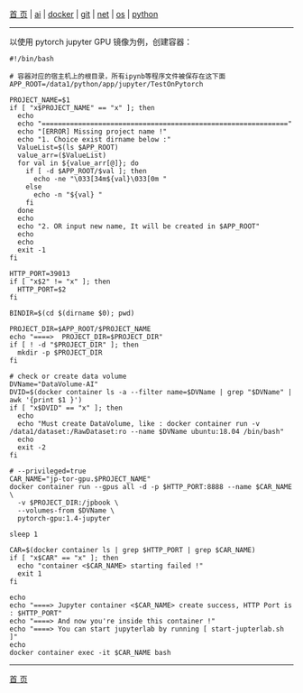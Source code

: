 [首 页](https://patrickj-fd.github.io/index) | [ai](https://patrickj-fd.github.io/mdfiles/ai/index) | [docker](https://patrickj-fd.github.io/mdfiles/docker/index) | [git](https://patrickj-fd.github.io/mdfiles/git/index) | [net](https://patrickj-fd.github.io/mdfiles/net/index) | [os](https://patrickj-fd.github.io/mdfiles/os/index) | [python](https://patrickj-fd.github.io/mdfiles/python/index)

---

以使用 pytorch jupyter GPU 镜像为例，创建容器：

```shell
#!/bin/bash

# 容器对应的宿主机上的根目录，所有ipynb等程序文件被保存在这下面
APP_ROOT=/data1/python/app/jupyter/TestOnPytorch

PROJECT_NAME=$1
if [ "x$PROJECT_NAME" == "x" ]; then
  echo 
  echo "============================================================="
  echo "[ERROR] Missing project name !"
  echo "1. Choice exist dirname below :"
  ValueList=$(ls $APP_ROOT)
  value_arr=($ValueList)
  for val in ${value_arr[@]}; do
    if [ -d $APP_ROOT/$val ]; then
      echo -ne "\033[34m${val}\033[0m "
    else
      echo -n "${val} "
    fi
  done
  echo 
  echo "2. OR input new name, It will be created in $APP_ROOT"
  echo
  echo 
  exit -1
fi

HTTP_PORT=39013
if [ "x$2" != "x" ]; then
  HTTP_PORT=$2
fi

BINDIR=$(cd $(dirname $0); pwd)

PROJECT_DIR=$APP_ROOT/$PROJECT_NAME
echo "====>  PROJECT_DIR=$PROJECT_DIR"
if [ ! -d "$PROJECT_DIR" ]; then
  mkdir -p $PROJECT_DIR
fi

# check or create data volume
DVName="DataVolume-AI"
DVID=$(docker container ls -a --filter name=$DVName | grep "$DVName" | awk '{print $1 }')
if [ "x$DVID" == "x" ]; then
  echo
  echo "Must create DataVolume, like : docker container run -v /data1/dataset:/RawDataset:ro --name $DVName ubuntu:18.04 /bin/bash"
  echo
  exit -2
fi

# --privileged=true
CAR_NAME="jp-tor-gpu.$PROJECT_NAME"
docker container run --gpus all -d -p $HTTP_PORT:8888 --name $CAR_NAME \
  -v $PROJECT_DIR:/jpbook \
  --volumes-from $DVName \
  pytorch-gpu:1.4-jupyter

sleep 1

CAR=$(docker container ls | grep $HTTP_PORT | grep $CAR_NAME)
if [ "x$CAR" == "x" ]; then
  echo "container <$CAR_NAME> starting failed !"
  exit 1
fi

echo
echo "====> Jupyter container <$CAR_NAME> create success, HTTP Port is : $HTTP_PORT"
echo "====> And now you're inside this container !"
echo "====> You can start jupyterlab by running [ start-jupterlab.sh ]"
echo
docker container exec -it $CAR_NAME bash

```

---

[首 页](https://patrickj-fd.github.io/index)

